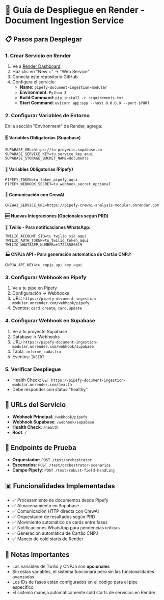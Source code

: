 # 🚀 Guía de Despliegue en Render - Document Ingestion Service

## 📋 Pasos para Desplegar

### 1. Crear Servicio en Render
1. Ve a [Render Dashboard](https://dashboard.render.com/)
2. Haz clic en "New +" → "Web Service"
3. Conecta este repositorio GitHub
4. Configura el servicio:
   - **Name**: `pipefy-document-ingestion-modular`
   - **Environment**: `Python 3`
   - **Build Command**: `pip install -r requirements.txt`
   - **Start Command**: `uvicorn app:app --host 0.0.0.0 --port $PORT`

### 2. Configurar Variables de Entorno
En la sección "Environment" de Render, agrega:

#### 🗄️ Variables Obligatorias (Supabase)
```
SUPABASE_URL=https://tu-proyecto.supabase.co
SUPABASE_SERVICE_KEY=tu_service_key_aqui
SUPABASE_STORAGE_BUCKET_NAME=documents
```

#### 🔗 Variables Obligatorias (Pipefy)
```
PIPEFY_TOKEN=tu_token_pipefy_aqui
PIPEFY_WEBHOOK_SECRET=tu_webhook_secret_opcional
```

#### 🤖 Comunicación con CrewAI
```
CREWAI_SERVICE_URL=https://pipefy-crewai-analysis-modular.onrender.com
```

#### 🆕 Nuevas Integraciones (Opcionales según PRD)

**📱 Twilio - Para notificaciones WhatsApp:**
```
TWILIO_ACCOUNT_SID=tu_twilio_sid_aqui
TWILIO_AUTH_TOKEN=tu_twilio_token_aqui
TWILIO_WHATSAPP_NUMBER=+17245586619
```

**🏭 CNPJá API - Para generación automática de Cartão CNPJ:**
```
CNPJA_API_KEY=tu_cnpja_api_key_aqui
```

### 3. Configurar Webhook en Pipefy
1. Ve a tu pipe en Pipefy
2. Configuración → Webhooks
3. URL: `https://pipefy-document-ingestion-modular.onrender.com/webhook/pipefy`
4. Eventos: `card.create`, `card.update`

### 4. Configurar Webhook en Supabase
1. Ve a tu proyecto Supabase
2. Database → Webhooks
3. URL: `https://pipefy-document-ingestion-modular.onrender.com/webhook/supabase`
4. Tabla: `informe_cadastro`
5. Eventos: `INSERT`

### 5. Verificar Despliegue
- Health Check: `GET https://pipefy-document-ingestion-modular.onrender.com/health`
- Debe responder con status "healthy"

## 🔗 URLs del Servicio
- **Webhook Principal**: `/webhook/pipefy`
- **Webhook Supabase**: `/webhook/supabase`
- **Health Check**: `/health`
- **Root**: `/`

## 🧪 Endpoints de Prueba
- **Orquestador**: `POST /test/orchestrator`
- **Escenarios**: `POST /test/orchestrator-scenarios`
- **Campo Pipefy**: `POST /test/robust-field-handling`

## 📊 Funcionalidades Implementadas
- ✅ Procesamiento de documentos desde Pipefy
- ✅ Almacenamiento en Supabase
- ✅ Comunicación HTTP directa con CrewAI
- ✅ Orquestador de resultados según PRD
- ✅ Movimiento automático de cards entre fases
- ✅ Notificaciones WhatsApp para pendencias críticas
- ✅ Generación automática de Cartão CNPJ
- ✅ Manejo de cold starts de Render

## 📝 Notas Importantes
- Las variables de Twilio y CNPJá son **opcionales**
- Sin estas variables, el sistema funcionará pero sin las funcionalidades avanzadas
- Los IDs de fases están configurados en el código para el pipe específico
- El sistema maneja automáticamente cold starts de servicios en Render 